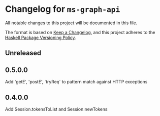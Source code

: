 # Changelog for `ms-graph-api`

All notable changes to this project will be documented in this file.

The format is based on [Keep a Changelog](https://keepachangelog.com/en/1.0.0/),
and this project adheres to the
[Haskell Package Versioning Policy](https://pvp.haskell.org/).

## Unreleased

## 0.5.0.0

Add 'getE', 'postE', 'tryReq' to pattern match against HTTP exceptions

## 0.4.0.0

Add Session.tokensToList and Session.newTokens
